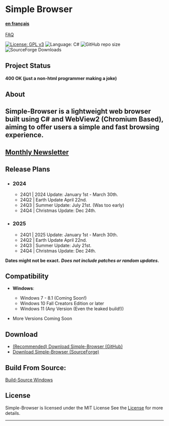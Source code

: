 # Simple Browser
#### [en français](https://github.com/Daniel-McGuire-Corporation/Simple-Browser/blob/main/docs/README-fr.md)
[FAQ](https://github.com/Daniel-McGuire-Corporation/Simple-Browser/blob/main/docs/FAQ.md)

[![License: GPL v3](https://img.shields.io/github/license/Daniel-McGuire-Corporation/Simple-Browser?style=flat-square)](https://www.gnu.org/licenses/old-licenses/gpl-3.0) ![Language: C#](https://img.shields.io/badge/language-C%23-178600?style=flat-square) ![GitHub repo size](https://img.shields.io/github/repo-size/DanielLMcGuire/Simple-Browser?style=flat-square) ![SourceForge Downloads](https://img.shields.io/sourceforge/dm/simple-browser?style=flat-square)
## Project Status
#### 400 **OK** (just a non-html programmer making a joke)
## About

Simple-Browser is a lightweight web browser built using C# and WebView2 (Chromium Based), aiming to offer users a simple and fast browsing experience.
----------------------------------------------------------------------
## [Monthly Newsletter](https://github.com/Daniel-McGuire-Corporation/Simple-Browser/blob/main/docs/Monthly%20Updates.md)

## Release Plans
- ### 2024
  - 24Q1 | 2024 Update: January 1st - March 30th.   
  - 24Q2 | Earth Update April 22nd. 
  - 24Q3 | Summer Update: July 21st. (Was too early)
  - 24Q4 | Christmas Update: Dec 24th.
- ### 2025
  - 24Q1 | 2025 Update: January 1st - March 30th.   
  - 24Q2 | Earth Update April 22nd. 
  - 24Q3 | Summer Update: July 21st. 
  - 24Q4 | Christmas Update: Dec 24th.
 
    
**Dates might not be exact.**
***Does not include patches or random updates.***

## Compatibility
- **Windows**:
  - Windows 7 - 8.1 (Coming Soon!)
  - Windows 10 Fall Creators Edition or later
  - Windows 11 (Any Version (Even the leaked build!)) 

- More Versions Coming Soon

## Download
- [(Recommended) Download Simple-Browser (GitHub)](https://github.com/DanielLMcGuire/Simple-Browser/releases/latest)
- [Download Simple-Browser (SourceForge)](https://sourceforge.net/projects/simple-browser/files/latest/download)

## Build From Source:
[Build-Source Windows](https://github.com/DanielLMcGuire/Simple-Browser/tree/main/scripts/windows_build)

## License
Simple-Browser is licensed under the MIT License See the [License](https://github.com/DanielLMcGuire/Simple-Browser?tab=MIT-1-ov-file) for more details.

---
